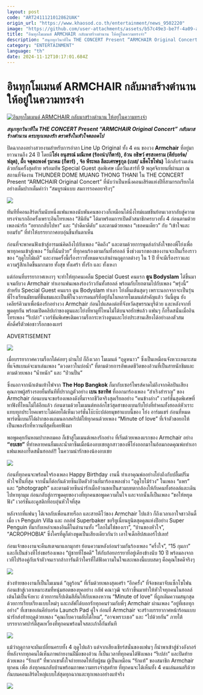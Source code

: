```yaml
---
layout: post
code: "ART2411121012862UAK"
origin_url: "https://www.khaosod.co.th/entertainment/news_9502220"
image: "https://github.com/user-attachments/assets/b57c49e3-be7f-4a09-a6fb-82a729fdb369"
title: "อินทุกโมเมนต์ ARMCHAIR กลับมาสร้างตำนาน ให้อยู่ในความทรงจำ"
description: "สนุกทุกวินาทีใน THE CONCERT Present “ARMCHAIR Original Concert” กลับมาสร้างตำนาน ครบทุกเพลงรัก ตราตรึงในหัวใจตลอดไป"
category: "ENTERTAINMENT"
language: "th"
date: 2024-11-12T10:17:01.684Z
---
```


# อินทุกโมเมนต์ ARMCHAIR กลับมาสร้างตำนาน ให้อยู่ในความทรงจำ

[![อินทุกโมเมนต์ ARMCHAIR กลับมาสร้างตำนาน ให้อยู่ในความทรงจำ](https://www.khaosod.co.th/wpapp/uploads/2024/11/armchair1.jpg "อินทุกโมเมนต์ ARMCHAIR กลับมาสร้างตำนาน ให้อยู่ในความทรงจำ")](https://www.khaosod.co.th/wpapp/uploads/2024/11/armchair1.jpg)

_**สนุกทุกวินาทีใน THE CONCERT Present “ARMCHAIR Original Concert” กลับมาสร้างตำนาน ครบทุกเพลงรัก ตราตรึงในหัวใจตลอดไป**_

ปิดฉากลงอย่างสวยงามสำหรับการอำลา Line Up Original ทั้ง 4 คน ของวง **Armchair** ที่อยู่มายาวนานถึง 24 ปี โดยมี**โย่ง อนุสรณ์ มณีเทศ (ร้องนำ/กีตาร์), อ้วน อธิษว์ ศรสงคราม (คีย์บอร์ด/ฟลุต), ผึ้ง จตุตถพงศ์ รุมาคม (กีตาร์) , จ้อ พีระพล ลีละเศรษฐกุล (เบส/ แช็คโซโฟน)** ได้กลับร่วมเล่นด้วยกันครั้งสุดท้าย พร้อมทัพ Special Guest สุดพิเศษ เมื่อวันเสาร์ที่ 9 พฤศจิกายนที่ผ่านมา ณ สถานที่จัดงาน THUNDER DOME MUANG THONG THANI ใน THE CONCERT Present “ARMCHAIR Original Concert” ที่นับว่าเป็นหนึ่งคอนเสิร์ตแห่งปีที่สามารถเรียกได้อย่างเต็มปากเต็มคำว่า “สมบูรณ์แบบ สมการรอคอยจริงๆ”

[![](https://www.khaosod.co.th/wpapp/uploads/2024/11/armchair3.jpg)](https://www.khaosod.co.th/wpapp/uploads/2024/11/armchair3.jpg)

ทันทีที่คอนเสิร์ตเริ่มนับหนึ่งแฟนเพลงนับพันคนของวงก็เหมือนได้นั่งไทม์แมชชีนย้อนเวลากลับสู่ความทรงจำแรกอีกครั้งเพราะอินโทรเพลง “สิมิลัน” ได้มาพร้อมการเปิดตัวสมาชิกครบวงทั้ง 4 ก่อนตามด้วยเพลงน่ารัก “อยากกลับไปหา” และ “ปาดีดาดีดับ” และตามด้วยเพลง “เธอคนเดียว” กับ “เข้าใจและยอมรับ” ที่ทำให้บรรยากาศอบอุ่นขึ้นทันตาเห็น

ก่อนที่จะพาคนฟังเข้าสู่อารมณ์คิดถึงไปกับเพลง “คิดถึง” และตามด้วยการพูดส่งกำลังใจของพี่โย่งเพื่อพาทุกคนเข้าสู่เพลง “วันที่ฉันป่วย” ที่ทุกคนร้องตามกันทั้งฮอลล์ ซึ่งช่วงแรกของของงานจะเป็นเรื่องราวของ “ฤดูใบไม้ผลิ” และงานครั้งนี้เรื่องราวทั้งหมดจะเล่าผ่านฤดูกาลต่างๆ ใน 1 ปี ที่จะมีเรื่องราวและความรู้สึกเกิดขึ้นมากมาย ทั้งสุข ทั้งเศร้า ทั้งรัก และ ทั้งเหงา

แต่ก่อนที่บรรยากาศเหงาๆ จะทำให้ทุกคนเคลิ้ม Special Guest คนแรก **ตูน Bodyslam** ได้ขึ้นมาแจมกับวง Armchair ทำเอาแฟนเพลงร้องว้าวกันทั้งฮอลล์ พร้อมกับโยกตามไปกับเพลง “พรุ่งนี้” สำหรับ Special Guest คนแรก ตูน Bodyslam ทำเอา โย่งตื่นเต้นสุดๆ เพราะนอกจากจะเป็นรุ่นพี่โรงเรียนมัธยมที่ชื่นชมและเป็นพี่ในวงการดนตรีที่อยู่กันในหลายโมเมนต์สำคัญแล้ว วันนี้ตูน ยังเคลียร์คิวมาเพื่อน้องรักอย่างวง Armchair ก่อนไปแสดงต่อที่จังหวัดสุพรรณบุรีด้วย และหลังจากที่พูดคุยกัน พร้อมเปิดคลิปเก่าของตูนและโย่งที่หาดูที่ไหนไม่ได้บนจอยักษ์แล้ว แฟนๆ ก็กรี๊ดสนั่นเมื่ออินโทรเพลง “รึเปล่า” เวอร์ชันพิเศษเติมความร็อกระหว่างตูนและโย่งประสานเสียงได้อย่างลงตัวสมศักดิ์ศรีตัวพ่อชาวร็อกของแทร่

ADVERTISEMENT

[![](https://www.khaosod.co.th/wpapp/uploads/2024/11/armchair9.jpg)](https://www.khaosod.co.th/wpapp/uploads/2024/11/armchair9.jpg)

เมื่อบรรยากาศความร็อกได้ค่อยๆ ผ่านไป ก็ถึงเวลา โมเมนต์ “ฤดูหนาว” ซึ่งเป็นเหมือนจังหวะเหมาะสมที่แจ๊สแบนด์จะมาเล่นเพลง “ดวงดาวในบ่อน้ำ” ที่ตามด้วยการอัพเดตชีวิตของอ้วนที่เป็นสายนักชิมและตามด้วยเพลง “น้ำหนัก” และ “ป่วนปั่น”

ซึ่งนอกจากนักเต้นเท้าไฟจาก **The Hop Bangkok** ก็มากับเซอร์ไพรส์คาดไม่ถึงจากศิลปินเสียงคุณภาพผู้สร้างรอยยิ้มทันทีที่ปรากฏตัวอย่าง **เบน ชลาทิศ** ที่ออกมาร้องเพลง “สำเริงสำราญ” ของ Armchair ก่อนเบนจะขอร้องเพลงดังที่มาจากชีวิตจริงสุดเรียลอย่าง “คนข้างล่าง” เวอร์ชั่นสุดพิเศษที่หาฟังที่ไหนไม่ได้อีกแล้ว ก่อนตามด้วยโมเมนต์ทอล์กโชว์สุดฮาของเบนกับโย่งที่ทำคนทั้งฮอลล์หัวเราะแทบทุกประโยคเพราะไม่ค่อยได้เห็นเวอร์ชั่นโบ๊ะบ๊ะปล่อยมุขฮาแบบนี้ของ โย่ง อาร์มแชร์ ก่อนที่หมดพาร์ตนี้เบนก็ได้ฝากของแถมนอกสคริปต์ให้ทุกคนด้วยเพลง “Minute of love” ที่เจ้าตัวขอยกให้เป็นเพลงรักที่หวานที่สุดที่เคยฟังมา

พอพูดคุยกันหอมปากหอมคอ ก็เข้าสู่โมเมนต์เพลงรักอย่าง ที่เริ่มด้วยเพลงแรกของ Armchair อย่าง **“อบเชย”** ที่ทำหลายคนยิ้มและน้ำตาซึมเมื่อน้องอบเชยลูกสาวของพี่โย่งออกมาในอ้อมกอดคุณพ่อทำเอาแฟนเพลงกรี๊ดสนั่นฮอลล์!! ในความน่ารักของน้องอบเชย

[![](https://www.khaosod.co.th/wpapp/uploads/2024/11/armchair5.jpg)](https://www.khaosod.co.th/wpapp/uploads/2024/11/armchair5.jpg)

ก่อนที่ทุกคนจะพร้อมใจร้องเพลง Happy Birthday งานนี้ ทำเอาคุณพ่ออย่างโย่งถึงกับปลื้มปริ่มหัวใจเป็นที่สุด จากนั้นก็ต่อกันด้วยซีนเปิดตัวอ้วนที่มาร้องเพลงช่วง “ฤดูใบไม้ร่วง” ในเพลง “แพร” และ “photograph” และตามด้วยซีนน่ารักเมื่ออ้วนขอเป็นสวมบทตากล้องให้กับคนทั้งฮอลล์และเดินไปหาทุกมุม ก่อนกลับสู่การพูดคุยของวงที่ทุกคนขอพูดความในใจ และจากนั้นก็เป็นเพลง “ขอให้หยุดฟัง” เวอร์ชั่นอะคูสติกที่อบอุ่นหัวใจที่สุด

หลังจากที่แฟนๆ ได้เจอกับเพื่อนสายร็อก และสายดีโว่ของ Armchair ไปแล้ว ก็ถึงเวลาเอาใจชาวอินดี้เมื่อ เจ Penguin Villa และ กอล์ฟ Superbaker ขอรียูเนี่ยนยูนิตสุดคูลแห่งปีอย่าง Super Penguin ที่มากับเหล่าเพลงอินดี้ในตำนานทั้ง “โลกไม่ใช่ของเรา”, “บ้านของหัวใจ”, “ACROPHOBIA” ซึ่งใครที่ดูก็ต่างพูดเป็นเสียงเดียวกันว่า เอาใจเด็กฮิปสเตอร์ไปเลย!

ก่อนเจ้าของงานจะคืนสเตจมาแลกมุกฮา ย้อนความหลังก่อนร่วมกันร้องเพลง “ครึ่งใจ”, “15 กุมภา” และก็เป็นช่วงที่โย่งขอร้องเพลง “ผู้ชายที่โชคดี” ให้กับก้อยภรรยาที่อยู่เคียงข้างนับ 10 ปี พร้อมลงจากเวทีไปร้องคู่กับเจ้าตัวจนเรากล้าการันตีว่าใครที่ได้ฟังความในใจและเพลงนี้แบบสดๆ คือคุณโชคดีจริงๆ

[![](https://www.khaosod.co.th/wpapp/uploads/2024/11/armchair4.jpg)](https://www.khaosod.co.th/wpapp/uploads/2024/11/armchair4.jpg)

ช่วงท้ายของงานก็เป็นโมเมนต์ “ฤดูร้อน” ที่เริ่มด้วยเพลงสุดเศร้า “อีกครั้ง” ที่จ้อขอมาจับแซ็กโซโฟน ก่อนเข้าสู่เวลาเหมาะสมที่หนุ่มฮอตของยุคอย่าง กลัฟ คณาวุฒิ จะก้าวขึ้นมาทำให้หัวใจทุกคนในฮอลล์เต้นไม่เป็นจังหวะ ด้วยการแร็ปเติมสีสันให้กับเพลงหวาน “Minute of love” ที่ถูกเติมความสนุกสุดด้วยการเรียบเรียงแบบใหม่ๆ และกลัฟได้บอกรักทุกคนร่วมกับพี่ๆ Armchair ผ่านเพลง “อยู่ที่เธอทุกอย่าง” ที่เขาขอเล่นคีย์บอร์ด Launch Pad คู่ใจ ก่อนที่ Armchair จะสร้างบรรยากาศหน้าร้อนแบบน่ารักส่งท้ายฤดูด้วยเพลง “คุณเก็บความลับได้ไหม”, “อาจเพราะเธอ” และ “ไปด้วยกัน” ภายใต้บรรยากาศปาร์ตี้สุดเหวี่ยงที่ทุกคนพร้อมใจสละเก้าอี้กันทันที

[![](https://www.khaosod.co.th/wpapp/uploads/2024/11/armchair10.jpg)](https://www.khaosod.co.th/wpapp/uploads/2024/11/armchair10.jpg)

แม้ว่าฤดูกาลจะผันเปลี่ยนครบทั้ง 4 ฤดูไปแล้ว แต่จากเสียงเชียร์สนั่นของแฟนๆ ก็นำพาเข้าสู่ช่วงอังกอร์ ที่หลังจากทุกคนได้เห็นภาพถ่ายงานฝีมือของอ้วน ก็เป็นเวลาที่ทุกคนได้ฟังเพลง “รึเปล่า” และปิดท้ายด้วยเพลง “รักเเท้” ที่พวกเขาตั้งใจถ่ายทอดให้กับผู้ชม ผู้เป็นเหมือน “รักแท้” ของสมาชิก Armchair ทุกคน เพื่อ ส่งทุกคนกลับบ้านพร้อมภาพความทรงจำสุดท้าย ที่ทุกคนจะได้เห็นทั้ง 4 คนเล่นดนตรีด้วยกันบนคอนเสิร์ตใหญ่แบบใส่สุดทุกฉากและทุกเพลงอย่างแท้จริง

[![](https://www.khaosod.co.th/wpapp/uploads/2024/11/armchair7.jpg)](https://www.khaosod.co.th/wpapp/uploads/2024/11/armchair7.jpg)